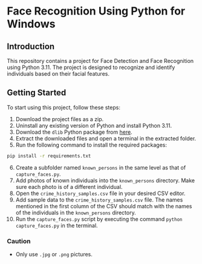 # Face Recognition Using Python for Windows

## Introduction
This repository contains a project for Face Detection and Face Recognition using Python 3.11. The project is designed to recognize and identify individuals based on their facial features.

## Getting Started
To start using this project, follow these steps:

1. Download the project files as a zip.
2. Uninstall any existing version of Python and install Python 3.11.
3. Download the `dlib` Python package from [here](https://github.com/eddiehe99/dlib-whl/blob/main/dlib-19.24.1-cp311-cp311-win_amd64.whl).
4. Extract the downloaded files and open a terminal in the extracted folder.
5. Run the following command to install the required packages:

```bash
pip install -r requirements.txt
```

6. Create a subfolder named `known_persons` in the same level as that of `capture_faces.py`.
7. Add photos of known individuals into the `known_persons` directory. Make sure each photo is of a different individual.
8. Open the `crime_history_samples.csv` file in your desired CSV editor.
9. Add sample data to the `crime_history_samples.csv` file. The names mentioned in the first column of the CSV should match with the names of the individuals in the `known_persons` directory.
10. Run the `capture_faces.py` script by executing the command `python capture_faces.py` in the terminal.

### Caution
- Only use `.jpg` or `.png` pictures.